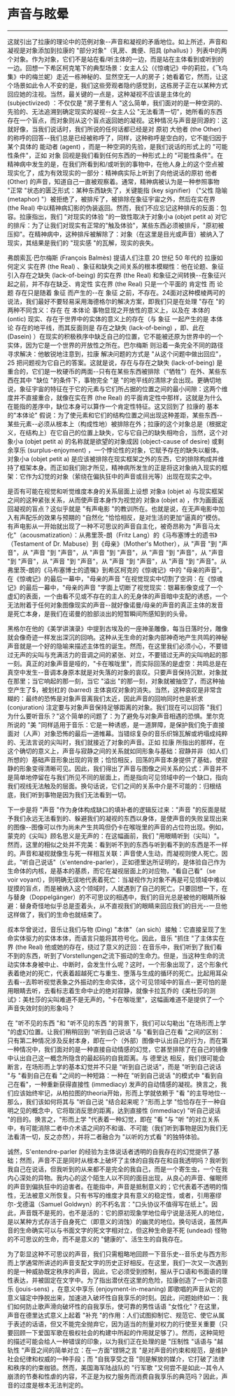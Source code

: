 # 声音与眩晕

------

这就引出了拉康的理论中的范例对象--声音和凝视的矛盾地位。如上所述，声音和凝视是对象添加到拉康的 "部分对象"（乳房、粪便、阳具 (phallus) ）列表中的两个对象。作为对象，它们不是站在看/听主体的一边，而是站在主体看到或听到的一边。回想一下希区柯克笔下的典型场景：女主人公（《惊魂记》中的莉拉，《飞鸟集》中的梅兰妮）走近一栋神秘的、显然空无一人的房子；她看着它，然而，让这个场景如此令人不安的是，我们这些旁观者隐约感觉到，这栋房子正在以某种方式回应她的注视。当然，最关键的一点是，这种凝视不应该是主体化的 (subjectivized) ：不仅仅是 "房子里有人 "这么简单，我们面对的是一种空洞的、先验的、无法追溯到确定现实的凝视--女主人公 "无法看清一切"，她所看的东西存在一个盲点，而对象则从这个盲点返回她的凝视。这种情况与声音是同源的：这就好像，当我们说话时，我们所说的任何话都已经是对 原初 大他者 (the Other) 的称呼的回答--我们总是已经被称呼了，同样，这种称呼是空白的，它不能归因于某个具体的 能动者 (agent) ，而是一种空洞的先验，是我们说话的形式上的 "可能性条件"，正如 对象 回视是我们看到任何东西的一种形式上的 "可能性条件"。在精神病中发生的是，在我们所看到和/或听到的事物中，在他人身上的这个空点被现实化了，成为有效现实的一部分：精神病实际上听到了向他说话的原初 他者 (Other) 的声音，知道自己一直被观察着。通常，精神病被认为是一种参照事物 "正常 "状态的匮乏形式：某种东西缺失了，关键能指 (key signifier) （"父性 隐喻 (metaphor) "）被拒绝了，被排斥了，被排除在象征宇宙之外，然后在实在界 (the Real) 中以精神病幻影的伪装返回。然而，我们不应忘记这种排斥的反面：包容。拉康指出，我们 "对现实的体验 "的一致性取决于对象小a (objet petit a) 对它的排斥：为了让我们对现实有正常的"触及体验"，某些东西必须被排斥，"原初被压抑"。在精神病中，这种排斥被解除了：对象（在这里是目光或声音）被纳入了现实，其结果是我们的 "现实感 "的瓦解，现实的丧失。

弗朗索瓦·巴尔梅斯 (François Balmès) 提请人们注意 20 世纪 50 年代的 拉康如何定义 实在界 (the Real) 、象征和缺失之间关系的根本模糊性：他在论题、象征引入存在之缺失 (lack-of-being) 的实在界 (the Real) 和象征之间转换--在象征兴起之前，并不存在缺乏、肯定性 实在界 (the Real) 只是一个平面的 肯定性 而 论题 存在只是随着 象征 而产生的--在 象征 之前，不存在。24面对这种模棱两可的说法，我们最好不要轻易采用海德格尔的解决方案，即我们只是在处理 "存在 "的两种不同含义：存在 在 本体论 事物显现之开放性的意义上，以及在 本体的 (ontic) 现实、存在于世界中的实体的意义上的存在（与 象征 一起产生的是 本体论 存在的地平线，而其反面则是 存在之缺失 (lack-of-being) ，即、此在 (Dasein) ）在现实的积极秩序中缺乏自己的位置，它不能被还原为世界中的一个实体，因为它是一个世界的开放性之所在。巴尔梅斯 则沿着一条完全不同的路径寻求解决：他敏锐地注意到，拉康 解决问题的方式是 "从这个问题中做出回应"，25 把问题视为它自己的答案。这就是说，存在与存在之缺失 (lack-of-being) 是重合的，它们是一枚硬币的两面--只有在某些东西被排除（"牺牲"）在外、某些东西在其中 "缺位 "的条件下，事物完全 "是 "的地平线的清除才会出现。更确切地说，象征宇宙的特征在于它的元素与它们所占据的位置之间的最小间隙：这两个维度并不直接重合，就像在实在界 (the Real) 的平面肯定性中那样，这就是为什么在能指的差序中，缺位本身可以算作一个肯定性特征。这又回到了 拉康的 基本的"本体论" 假说：为了使元素和它们的结构位置之间出现这种差距，某些东西--某些元素--必须从根本上（构成性地）被排除在外；拉康的这个对象总是（根据定义，在结构上）在它自己的位置上缺失，它与它自己的缺失相吻合，当然，这个对象小a (objet petit a) 的名称就是欲望的对象成因 (object-cause of desire) 或剩余享乐 (surplus-enjoyment) ，一个悖论性的对象，它赋予存在的缺失以躯体。对象小a (objet petit a) 是应该被排除在现实框架之外的东西，它的排除构成并维持了框架本身。而正如我们刚才所见，精神病所发生的正是将这对象纳入现实的框架：它作为幻觉的对象（萦绕在偏执狂中的声音或目光等）出现在现实之中。

是否有可能在视觉和听觉维度本身的关系层面上设想 对象a (objet a) 与现实框架之间的这种紧张关系，从而使声音本身作为视觉的 对象a (objet a) ，作为画面返回凝视的盲点？这似乎就是 "有声电影 "的教训所在。也就是说，在无声电影中加入有声配乐的效果与预期的 "自然化 "恰恰相反，是对生活的更加“逼真的”模仿。有声电影从一开始就出现了一种不可思议的声音自主化，被奇昂称为 "声音马太化"（acousmatization）：从弗里茨-朗（Fritz Lang）的《马布塞博士的遗书》（Testament of Dr. Mabuse）到《母亲》（Mother's Mother），从 "声音 "到 "声音"，从 "声音 "到 "声音"，从 "声音 "到 "声音"，从 "声音 "到 "声音"，从 "声音 "到 "声音"，从 "声音 "到 "声音"，从 "声音 "到 "声音"，从 "声音 "到 "声音"。从弗里茨-朗的《马布塞博士的遗嘱》到希区柯克的《惊魂记》中的 "母亲的声音"。在《惊魂记》的最后一幕中，"母亲的声音 "在视觉现实中切割了空洞：在《惊魂记》的最后一幕中，"母亲的声音 "字面上切断了视觉现实：银幕影像变成了一个虚幻的表面，一个由看不见或不存在的主人的无身体的声音暗中支配的诱惑，一个无法附着于任何对象图像现实的声音--就好像诺曼/母亲的声音的真正主体的发音是死亡本身，是我们在诺曼的脸部淡出的短暂瞬间所感知到的头骨。

黑格尔在他的《美学讲演录》中提到古埃及的一座神圣雕像，每当日落时分，雕像就会像奇迹一样发出深沉的回响。这种从无生命的对象内部神奇地产生共鸣的神秘声音就是一个好的隐喻来描述主体性的诞生。然而，在这里我们必须小心，不要错过无声的尖叫与充满活力的音调之间的紧张、对立，不要错过无声的尖叫响起的那一刻。真正的对象声音是哑的，"卡在喉咙里"，而实际回荡的是虚空：共鸣总是在真空中发生--音调本身原本就是对失落的对象的哀叹。只要声音保持沉默，对象就在那里；当它响起的那一刻，当它 "溢出 "的那一刻，对象就被抽空了，而这种抽空产生了$，被划杠的 (barred) 主体哀叹对象的消失。当然，这种哀叹是非常含糊的：最终的恐怖是对象声音离我们太近，因此声音的回响同时也是祈求 (conjuration) 注定要与对象声音保持足够距离的对象。我们现在可以回答 "我们为什么要听音乐？"这个简单的问题了：为了避免与对象声音相遇的恐惧。里尔克所说的 "美 "同样适用于音乐：它是一种诱惑，是一道屏障，是保护我们免于直接面对（人声）对象恐怖的最后一道帷幕。当错综复杂的音乐织锦瓦解或坍塌成纯粹的、无法言说的尖叫时，我们就接近了对象的声音。正如 拉康 所指出的那样，在这个确切的意义上，声音与寂静之间的关系就如同形象与基础：寂静并非（如人们所想的）基础声音形象出现的背景；恰恰相反，回荡的声音本身提供了基础，使寂静的形象变得清晰可见。因此，我们得出了声音与图像之间关系的公式：声音并不是简单地停留在与我们所见不同的层面上，而是指向可见领域中的一个缺口，指向我们视线无法触及的层面。换句话说，它们之间的关系中介是不可能的：归根结底，我们听到事物是因为我们无法看到一切。

下一步是将 "声音 "作为身体构成缺口的填补者的逻辑反过来："声音 "的反面是赋予我们永远无法看到的、躲避我们的凝视的东西以身体，是使声音的失败呈现出来的图像--图像可以作为尚未产生共鸣但仍卡在喉咙里的声音的占位符出现。例如，蒙克的《尖叫》顾名思义是无声的：在这幅画前，我们 "用眼睛听到（尖叫）"。然而，这里的相似之处并不完美：看到听不到的东西与听到看不到的东西是不一样的。声音和凝视就像生与死一样相互关联：声音使人生动，而凝视则使人死亡。因此，"听自己说话"（s'entendre-parler），正如德里达所证明的，是体验自己作为生命体的内核，是基本的基质，而它在凝视层面上的对应物，"看自己看"（se voir voyant），则明确无误地代表着死亡：当凝视作为对象不再是可见领域中难以捉摸的盲点，而是被纳入这个领域时，人就遇到了自己的死亡。只要回想一下，在与替身（Doppelgänger）的不可思议的相遇中，我们的目光总是被他的眼睛所躲避：替身奇怪地似乎总是歪着头，从不直视我们的眼睛来回应我们的目光--一旦他这样做了，我们的生命也就结束了。

叔本华曾说过，音乐让我们与物 (Ding) "本体"（an sich）接触：它直接呈现了生命实体驱力的实体本体，而语言只能将其符号化。因此，音乐 "抓住 "了主体实在界 (the Real) 他或她的存在，绕过了意义的迂回：在音乐中，我们听到了我们看不到的东西，听到了Vorstellungen之流下振动的生命力。但是，当这种生命的流动实体本身被中止、中断时，会发生什么呢？这时，一个形象出现了，这个形象代表着绝对的死亡，代表着超越死亡与重生、堕落与生成的循环的死亡。比起用耳朵去看--去聆听视觉表象之外振动的生命实体，这个可见领域中的盲点--更可怕的是用眼睛去听，去看标志着生命中止的绝对寂静，就像卡拉瓦乔的《美杜莎的测试》：美杜莎的尖叫难道不是无声的，"卡在喉咙里"，这幅画难道不是提供了一个声音失效时刻的形象吗？

在 "听不见的东西 "和 "听不见的东西 "的背景下，我们可以勾勒出 "在场形而上学 "的虚幻位置。让我们稍稍回到 "听到自己说话 "与 "看到自己在看 "之间的区别：只有第二种情况涉及反射本身，即在一个（外部）图像中认出自己的行为，而在第一种情况中，我们面对的是一种直接自动情感的幻觉，它甚至排除了在自己的镜像中认出自己这一概念所隐含的最起码的自我距离。与 德里达 相反，我们很可能会断言，在场形而上学的基本幻觉并不只是 "听到自己说话"，而是 "听到自己说话 "与 "看到自己在看 "之间的一种短路：一种在 "听到自己说话 "的模式中 "看到自己在看"，一种重新获得直接性 (immediacy) 发声的自动情感的凝视。换言之，我们应该始终牢记，从柏拉图的theoria开始，形而上学就依赖于 "看 "的主导地位--那么，我们该如何将其与 "听自己说 "结合起来呢？"形而上学 "恰恰存在于一种自明之见的概念中，它将取消反思的距离，达到直接性 (immediacy) "听自己说话 "的目的。换言之，"形而上学 "代表着一种幻觉，即在 "看 "与 "听 "的对立关系中，有可能消除二者中介术语之间的不和谐、不可能（我们听到事物是因为我们无法看清一切，反之亦然），并将二者融合为 "以听的方式看 "的独特体验。

诚然，S'entendre-parler 的经验为主体说话者透明的自我存在的幻觉提供了基础；然而，声音不正是同时从根本上破坏了主体的自我存在和自我透明吗？我听到我自己在说话，但我听到的从来都不是完全的我自己，而是一个寄生虫，一个在我内心深处的异物。我内心的这个陌生人以不同的面目出现，从良心的声音、催眠师的声音到偏执狂中的迫害者。在能指中，声音是抵制意义的；它代表着不透明的惰性，无法被意义所恢复。只有书写的维度才具有意义的稳定性，或者，引用塞缪尔-戈德温（Samuel Goldwyn）的不朽名言："口头协议不值得写在纸上"。因此，声音既不是死的，也不是活的：它的原初现象学地位毋宁说是活死人的地位，是以某种方式存活于自身死亡（即意义的消蚀）的幽灵的地位。换句话说，虽然声音的生命确实可以与书面文字的死文字相对立，但这种生命是不死 (undead) 怪物的不可思议的生命，而不是意义的 "健康的"、活生生的自我存在。

为了彰显这种不可思议的声音，我们只需粗略地回顾一下音乐史--音乐史与西方形而上学通常所讲述的声音支配文字的历史正好相反。在这里，我们一次又一次遇到的是一种威胁既定秩序的声音，因此，它必须受到控制，服从于口语和书面语的理性表达，并被固定在文字中。为了指出潜伏在这里的危险，拉康创造了一个新词意乐 (jouis-sens) ，在意义中享乐 (enjoyment-in-meaning) 即歌唱的声音从它的意义锚定中挣脱出来，加速进入破坏性自我享乐的时刻。因此，问题始终如一：我们如何防止歌声滑向破坏性的自我享乐，使可靠的男性话语 "女性化"？在这里，声音在德里达式意义上起着 "补充 "的作用：人们试图抑制它、规范它、使它从属于表述的话语，但又不能完全抛弃它，因为适当的剂量对权力的行使至关重要（只要回顾一下爱国军歌在极权社会的构建中所起的作用就足够了）。然而，这种简短的描述可能会给人一种错误的印象，以为我们正在处理的是 "压制性 "话语与 "越轨性 "声音之间的简单对立：在一方面"铿锵之言 "是对声音的约束和规范，是维护社会纪律和权威的一种手段；而 "自我享受之音 "则是解放的媒介，它打破了法律和秩序的约束枷锁。然而，美国海军陆战队的 "行军歌 "又何尝不是如此--其令人崩溃的节奏和性虐的内容，不正是为权力服务而消费自我享乐的典范吗？因此，声音的过度是根本无法判定的。
